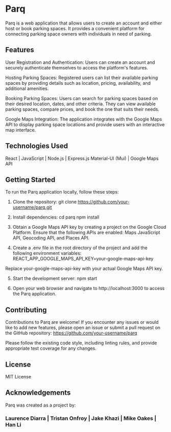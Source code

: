# Parq

Parq is a web application that allows users to create an account and either host or book parking spaces. It provides a convenient platform for connecting parking space owners with individuals in need of parking.

## Features

User Registration and Authentication: Users can create an account and securely authenticate themselves to access the platform's features.

Hosting Parking Spaces: Registered users can list their available parking spaces by providing details such as location, pricing, availability, and additional amenities.

Booking Parking Spaces: Users can search for parking spaces based on their desired location, dates, and other criteria. They can view available parking spaces, compare prices, and book the one that suits their needs.

Google Maps Integration: The application integrates with the Google Maps API to display parking space locations and provide users with an interactive map interface.

## Technologies Used

React | JavaScript | Node.js | Express.js Material-UI (Mui) | Google Maps API

## Getting Started
To run the Parq application locally, follow these steps:

1. Clone the repository:
git clone https://github.com/your-username/parq.git

2. Install dependencies:
cd parq
npm install

3. Obtain a Google Maps API key by creating a project on the Google Cloud Platform. Ensure that the following APIs are enabled: Maps JavaScript API, Geocoding API, and Places API.

4. Create a .env file in the root directory of the project and add the following environment variables:
REACT_APP_GOOGLE_MAPS_API_KEY=your-google-maps-api-key

Replace your-google-maps-api-key with your actual Google Maps API key.

5. Start the development server:
npm start

6. Open your web browser and navigate to http://localhost:3000 to access the Parq application.

## Contributing

Contributions to Parq are welcome! If you encounter any issues or would like to add new features, please open an issue or submit a pull request on the GitHub repository: https://github.com/your-username/parq

Please follow the existing code style, including linting rules, and provide appropriate test coverage for any changes.

## License
MIT License

## Acknowledgements

Parq was created as a project by:

### Laurence Diarra | Tristan Onfroy | Jake Khazi | Mike Oakes | Han Li


